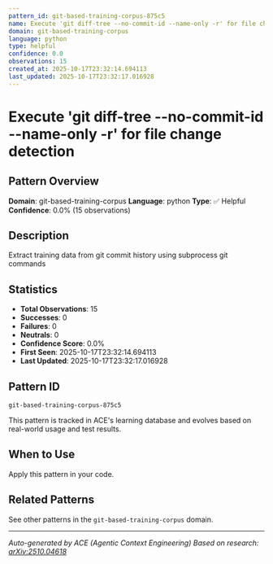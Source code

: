 ```yaml
---
pattern_id: git-based-training-corpus-875c5
name: Execute 'git diff-tree --no-commit-id --name-only -r' for file change detection
domain: git-based-training-corpus
language: python
type: helpful
confidence: 0.0
observations: 15
created_at: 2025-10-17T23:32:14.694113
last_updated: 2025-10-17T23:32:17.016928
---
```

# Execute 'git diff-tree --no-commit-id --name-only -r' for file change detection

## Pattern Overview

**Domain**: git-based-training-corpus
**Language**: python
**Type**: ✅ Helpful
**Confidence**: 0.0% (15 observations)

## Description

Extract training data from git commit history using subprocess git commands

## Statistics

- **Total Observations**: 15
- **Successes**: 0
- **Failures**: 0
- **Neutrals**: 0
- **Confidence Score**: 0.0%
- **First Seen**: 2025-10-17T23:32:14.694113
- **Last Updated**: 2025-10-17T23:32:17.016928

## Pattern ID

```
git-based-training-corpus-875c5
```

This pattern is tracked in ACE's learning database and evolves based on real-world usage and test results.

## When to Use

Apply this pattern in your code.

## Related Patterns

See other patterns in the `git-based-training-corpus` domain.

---

*Auto-generated by ACE (Agentic Context Engineering)*
*Based on research: [arXiv:2510.04618](https://arxiv.org/abs/2510.04618)*
